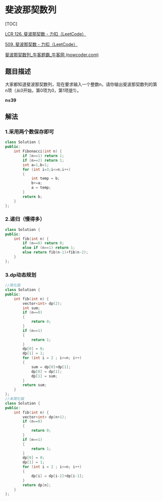 # 斐波那契数列

[TOC]

[LCR 126. 斐波那契数 - 力扣（LeetCode）](https://leetcode.cn/problems/fei-bo-na-qi-shu-lie-lcof/description/)

[509. 斐波那契数 - 力扣（LeetCode）](https://leetcode.cn/problems/fibonacci-number/description/)

[斐波那契数列_牛客题霸_牛客网 (nowcoder.com)](https://www.nowcoder.com/practice/c6c7742f5ba7442aada113136ddea0c3?tpId=13&&tqId=11160&rp=1&ru=/ta/coding-interviews&qru=/ta/coding-interviews/question-ranking)

## 题目描述

大家都知道斐波那契数列，现在要求输入一个整数n，请你输出斐波那契数列的第n项（从0开始，第0项为0，第1项是1）。

**n≤39**

## 解法

### 1.采用两个数保存即可

```c++
class Solution {
public:
    int Fibonacci(int n) {
        if (n==1) return 1;
        if (n==2) return 1;
        int a=1,b=1;
        for (int i=3;i<=n;i++)
        {
            int temp = b;
            b+=a;
            a = temp;
        }
        return b;
    }
};
```

### 2.递归（慢得多）

```c++
class Solution {
public:
    int fib(int n) {
        if (n==0) return 0;
        else if (n==1) return 1;
        else return fib(n-1)+fib(n-2); 
    }
};
```

### 3.dp动态规划

```c++
//简化版
class Solution {
public:
    int fib(int n) {
        vector<int> dp(2);
        int sum;
        if (n==0)
        {
            return 0;
        }
        if (n==1)
        {
            return 1;
        }
        dp[0] = 0;
        dp[1] = 1;
        for (int i = 2 ; i<=n; i++)
        {
            sum = dp[0]+dp[1];
            dp[0] = dp[1];
            dp[1] = sum;
        }
        return sum;
    }
};
//未简化版
class Solution {
public:
    int fib(int n) {
        vector<int> dp(n+1);
        if (n==0)
        {
            return 0;
        }
        if (n==1)
        {
            return 1;
        }
        dp[0] = 0;
        dp[1] = 1;
        for (int i = 2 ; i<=n; i++)
        {
            dp[i] = dp[i-2]+dp[i-1]; 
        }
        return dp[n];
    }
};
```

